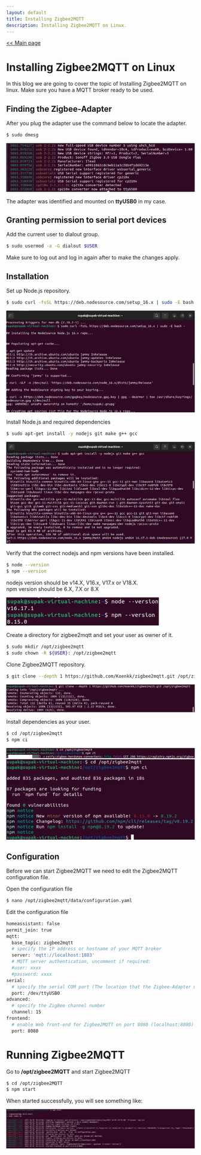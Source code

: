 ```yaml
---
layout: default
title: Installing Zigbee2MQTT
description: Installing Zigbee2MQTT on Linux.
---
```


[<< Main page](https://supakornpholsiri.github.io/)

# Installing Zigbee2MQTT on Linux

In this blog we are going to cover the topic of Installing Zigbee2MQTT on linux. Make sure you have a MQTT broker ready to be used.

## Finding the Zigbee-Adapter

After you plug the adapter use the command below to locate the adapter.

```sh
$ sudo dmesg
```
![dmesg output](/assets/images/installing_zigbee2mqtt_on_linux/dmesg_output.png)

The adapter was identified and mounted on **ttyUSB0** in my case.

## Granting permission to serial port devices

Add the current user to dialout group.

```sh
$ sudo usermod -a -G dialout $USER
```

Make sure to log out and log in again after to make the changes apply.

## Installation

Set up Node.js repository.
```sh
$ sudo curl -fsSL https://deb.nodesource.com/setup_16.x | sudo -E bash -
```

![Setting up repository](/assets/images/installing_zigbee2mqtt_on_linux/Setting_up_repository.png)

Install Node.js and required dependencies
```sh
$ sudo apt-get install -y nodejs git make g++ gcc
```

![Installing required dependencies](/assets/images/installing_zigbee2mqtt_on_linux/Install_dependencies.png)

Verify that the correct nodejs and npm versions have been installed.
```sh
$ node --version
$ npm --version
```
nodejs version should be v14.X, V16.x, V17.x or V18.X. \
npm version should be 6.X, 7.X or 8.X

![Correct version example](/assets/images/installing_zigbee2mqtt_on_linux/Correct_version_example.png)

Create a directory for zigbee2mqtt and set your user as owner of it.
```sh
$ sudo mkdir /opt/zigbee2mqtt
$ sudo chown -R ${USER}: /opt/zigbee2mqtt
```

Clone Zigbee2MQTT repository.
```sh
$ git clone --depth 1 https://github.com/Koenkk/zigbee2mqtt.git /opt/zigbee2mqtt
```
![Cloning Zigbee2MQTT repository](/assets/images/installing_zigbee2mqtt_on_linux/Cloning_Github_repo.png)

Install dependencies as your user.
```sh
$ cd /opt/zigbee2mqtt
$ npm ci
```

![npm](/assets/images/installing_zigbee2mqtt_on_linux/npm.png)
![npm done](/assets/images/installing_zigbee2mqtt_on_linux/npm2.png)

## Configuration

Before we can start Zigbee2MQTT we need to edit the Zigbee2MQTT configuration file.

Open the configuration file

```sh
$ nano /opt/zigbee2mqtt/data/configuration.yaml
```

Edit the configuration file

```sh
homeassistant: false
permit_join: true
mqtt:
  base_topic: zigbee2mqtt
  # specify the IP address or hostname of your MQTT broker
  server: 'mqtt://localhost:1883'
  # MQTT server authentication, uncomment if required:
  #user: xxxx
  #password: xxxx
serial:
  # specify the serial COM port (The location that the Zigbee-Adapter mounted on.)
  port: /dev/ttyUSB0
advanced:
  # specify the ZigBee channel number
  channel: 15
frontend:
  # enable Web front-end for Zigbee2MQTT on port 8080 (localhost:8080)
  port: 8080  
```
# Running Zigbee2MQTT

Go to **/opt/zigbee2MQTT** and start Zigbee2MQTT

```sh
$ cd /opt/zigbee2MQTT
$ npm start
```

When started successfully, you will see something like:

![Zigbee2MQTT started successfully](/assets/images/installing_zigbee2mqtt_on_linux/Zigbee2MQTT_started.png)
